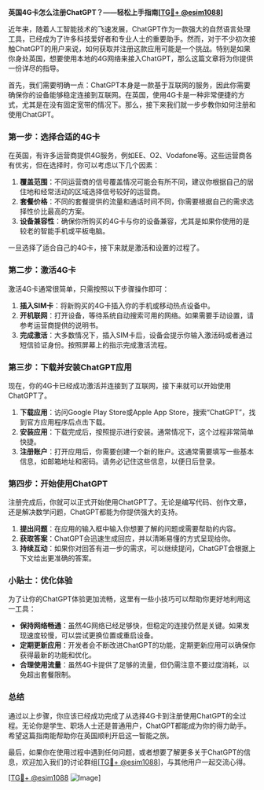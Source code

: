 **英国4G卡怎么注册ChatGPT？——轻松上手指南[[TG💪+ @esim1088](https://t.me/s/esim1088)]**

近年来，随着人工智能技术的飞速发展，ChatGPT作为一款强大的自然语言处理工具，已经成为了许多科技爱好者和专业人士的重要助手。然而，对于不少初次接触ChatGPT的用户来说，如何获取并注册这款应用可能是一个挑战。特别是如果你身处英国，想要使用本地的4G网络来接入ChatGPT，那么这篇文章将为你提供一份详尽的指导。

首先，我们需要明确一点：ChatGPT本身是一款基于互联网的服务，因此你需要确保你的设备能够稳定连接到互联网。在英国，使用4G卡是一种非常便捷的方式，尤其是在没有固定宽带的情况下。那么，接下来我们就一步步教你如何注册和使用ChatGPT。

### 第一步：选择合适的4G卡

在英国，有许多运营商提供4G服务，例如EE、O2、Vodafone等。这些运营商各有优劣，但在选择时，你可以考虑以下几个因素：

1. **覆盖范围**：不同运营商的信号覆盖情况可能会有所不同，建议你根据自己的居住地和经常活动的区域选择信号较好的运营商。
2. **套餐价格**：不同的套餐提供的流量和通话时间不同，你需要根据自己的需求选择性价比最高的方案。
3. **设备兼容性**：确保你所购买的4G卡与你的设备兼容，尤其是如果你使用的是较老的智能手机或平板电脑。

一旦选择了适合自己的4G卡，接下来就是激活和设置的过程了。

### 第二步：激活4G卡

激活4G卡通常很简单，只需按照以下步骤操作即可：

1. **插入SIM卡**：将新购买的4G卡插入你的手机或移动热点设备中。
2. **开机联网**：打开设备，等待系统自动搜索可用的网络。如果需要手动设置，请参考运营商提供的说明书。
3. **完成激活**：大多数情况下，插入SIM卡后，设备会提示你输入激活码或者通过短信验证身份。按照屏幕上的指示完成激活流程。

### 第三步：下载并安装ChatGPT应用

现在，你的4G卡已经成功激活并连接到了互联网，接下来就可以开始使用ChatGPT了。

1. **下载应用**：访问Google Play Store或Apple App Store，搜索“ChatGPT”，找到官方应用程序后点击下载。
2. **安装应用**：下载完成后，按照提示进行安装。通常情况下，这个过程非常简单快捷。
3. **注册账户**：打开应用后，你需要创建一个新的账户。这通常需要填写一些基本信息，如邮箱地址和密码。请务必记住这些信息，以便日后登录。

### 第四步：开始使用ChatGPT

注册完成后，你就可以正式开始使用ChatGPT了。无论是编写代码、创作文章，还是解决数学问题，ChatGPT都能为你提供强大的支持。

1. **提出问题**：在应用的输入框中输入你想要了解的问题或需要帮助的内容。
2. **获取答案**：ChatGPT会迅速生成回应，并以清晰易懂的方式呈现给你。
3. **持续互动**：如果你对回答有进一步的需求，可以继续提问，ChatGPT会根据上下文给出更准确的答案。

### 小贴士：优化体验

为了让你的ChatGPT体验更加流畅，这里有一些小技巧可以帮助你更好地利用这一工具：

- **保持网络畅通**：虽然4G网络已经足够快，但稳定的连接仍然是关键。如果发现速度较慢，可以尝试更换位置或重启设备。
- **定期更新应用**：开发者会不断改进ChatGPT的功能，定期更新应用可以确保你获得最新的功能和优化。
- **合理使用流量**：虽然4G卡提供了足够的流量，但仍需注意不要过度消耗，以免超出套餐限制。

### 总结

通过以上步骤，你应该已经成功完成了从选择4G卡到注册使用ChatGPT的全过程。无论你是学生、职场人士还是普通用户，ChatGPT都能成为你的得力助手。希望这篇指南能帮助你在英国顺利开启这一智能之旅。

最后，如果你在使用过程中遇到任何问题，或者想要了解更多关于ChatGPT的信息，欢迎加入我们的讨论群组[[TG💪+ @esim1088](https://t.me/s/esim1088)]，与其他用户一起交流心得。

[[TG💪+ @esim1088](https://t.me/s/esim1088) ![Image](https://i.postimg.cc/4NQfJmqS/Snipaste-2025-05-13-00-14-12.png)]